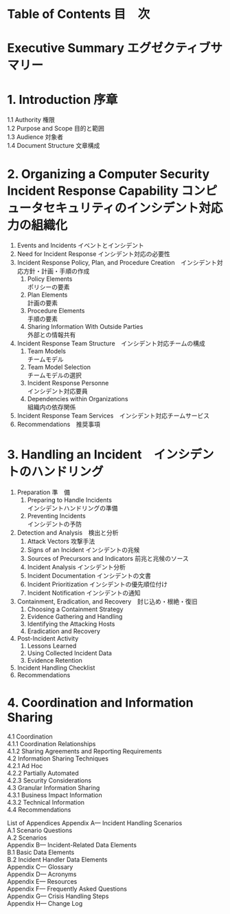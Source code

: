 # Table of Contents 目　次
# Executive Summary  エグゼクティブサマリー  
# 1. Introduction 序章 
  1.1 Authority 権限   
  1.2 Purpose and Scope 目的と範囲   
  1.3 Audience 対象者  
  1.4 Document Structure 文章構成    
# 2. Organizing a Computer Security Incident Response Capability  コンピュータセキュリティのインシデント対応力の組織化  
 1. Events and Incidents イベントとインシデント    
 1. Need for Incident Response  インシデント対応の必要性  
 1. Incident Response Policy, Plan, and Procedure Creation　インシデント対応方針・計画・手順の作成    
    1. Policy Elements  
        ポリシーの要素 
    1. Plan Elements  
        計画の要素  
    1. Procedure Elements  
        手順の要素  
    1. Sharing Information With Outside Parties  
        外部との情報共有 
 1. Incident Response Team Structure　インシデント対応チームの構成    
    1. Team Models   
        チームモデル  
    1. Team Model Selection  
        チームモデルの選択
    1. Incident Response Personne  
        インシデント対応要員 
    1. Dependencies within Organizations  
        組織内の依存関係
 1. Incident Response Team Services　インシデント対応チームサービス 
 1. Recommendations　推奨事項  
# 3. Handling an Incident　インシデントのハンドリング 
 1. Preparation 準　備  
    1. Preparing to Handle Incidents   
       インシデントハンドリングの準備
    1. Preventing Incidents   
       インシデントの予防
 1. Detection and Analysis　検出と分析 
    1. Attack Vectors
       攻撃手法   
    1. Signs of an Incident
       インシデントの兆候   
    1. Sources of Precursors and Indicators
       前兆と兆候のソース   
    1. Incident Analysis
       インシデント分析   
    1. Incident Documentation
       インシデントの文書   
    1. Incident Prioritization
       インシデントの優先順位付け   
    1. Incident Notification
       インシデントの通知   
 1. Containment, Eradication, and Recovery　封じ込め・根絶・復旧
    1. Choosing a Containment Strategy   
    1. Evidence Gathering and Handling   
    1. Identifying the Attacking Hosts   
    1. Eradication and Recovery   
 1. Post-Incident Activity   
    1. Lessons Learned   
    1. Using Collected Incident Data   
    1. Evidence Retention   
 1. Incident Handling Checklist   
 1. Recommendations   
# 4. Coordination and Information Sharing   
  4.1 Coordination    
  4.1.1 Coordination Relationships   
  4.1.2 Sharing Agreements and Reporting Requirements   
  4.2 Information Sharing Techniques   
  4.2.1 Ad Hoc   
  4.2.2 Partially Automated   
  4.2.3 Security Considerations   
  4.3 Granular Information Sharing   
  4.3.1 Business Impact Information   
  4.3.2 Technical Information   
  4.4 Recommendations   

List of Appendices 
Appendix A— Incident Handling Scenarios  
  A.1 Scenario Questions   
  A.2 Scenarios   
Appendix B— Incident-Related Data Elements   
  B.1 Basic Data Elements   
  B.2 Incident Handler Data Elements   
Appendix C— Glossary   
Appendix D— Acronyms   
Appendix E— Resources  
Appendix F— Frequently Asked Questions   
Appendix G— Crisis Handling Steps   
Appendix H— Change Log  